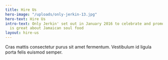 ```yaml
---
title: Hire Us
hero-image: "/uploads/only-jerkin-13.jpg"
hero-text: Hire Us
intro-text: Only Jerkin' set out in January 2016 to celebrate and promote all that
  is great about Jamaican soul food
layout: hire-us
---
```


Cras mattis consectetur purus sit amet fermentum. Vestibulum id ligula porta felis euismod semper.